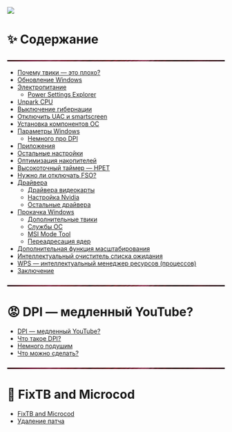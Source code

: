 ![](https://github.com/MrWindowsD/TomnorOS/blob/main/image/header.gif)

# ✨ Содержание

![](https://github.com/MrWindowsD/TomnorOS/blob/main/image/hr_00000.png)

- [Почему твики — это плохо?](https://github.com/MrWindowsD/TomnorOS/blob/main/README.md#%D0%BF%D0%BE%D1%87%D0%B5%D0%BC%D1%83-%D1%82%D0%B2%D0%B8%D0%BA%D0%B8--%D1%8D%D1%82%D0%BE-%D0%BF%D0%BB%D0%BE%D1%85%D0%BE)
- [Обновление Windows](https://github.com/MrWindowsD/TomnorOS/blob/main/README.md#%D0%BE%D0%B1%D0%BD%D0%BE%D0%B2%D0%BB%D0%B5%D0%BD%D0%B8%D0%B5-windows)
- [Электропитание](https://github.com/MrWindowsD/TomnorOS/blob/main/README.md#%D1%8D%D0%BB%D0%B5%D0%BA%D1%82%D1%80%D0%BE%D0%BF%D0%B8%D1%82%D0%B0%D0%BD%D0%B8%D0%B5)
  - [Power Settings Explorer](https://github.com/MrWindowsD/TomnorOS/blob/main/README.md#power-settings-explorer)
- [Unpark CPU](https://github.com/MrWindowsD/TomnorOS/blob/main/README.md#unpark-cpu)
- [Выключение гибернации](https://github.com/MrWindowsD/TomnorOS/blob/main/README.md#%D0%B2%D1%8B%D0%BA%D0%BB%D1%8E%D1%87%D0%B5%D0%BD%D0%B8%D0%B5-%D0%B3%D0%B8%D0%B1%D0%B5%D1%80%D0%BD%D0%B0%D1%86%D0%B8%D0%B8)
- [Отключить UAC и smartscreen](https://github.com/MrWindowsD/TomnorOS/blob/main/README.md#%D0%BE%D1%82%D0%BA%D0%BB%D1%8E%D1%87%D0%B8%D1%82%D1%8C-uac-%D0%B8-smartscreen)
- [Установка компонентов ОС](https://github.com/MrWindowsD/TomnorOS/blob/main/README.md#%D1%83%D1%81%D1%82%D0%B0%D0%BD%D0%BE%D0%B2%D0%BA%D0%B0-%D0%BA%D0%BE%D0%BC%D0%BF%D0%BE%D0%BD%D0%B5%D0%BD%D1%82%D0%BE%D0%B2-%D0%BE%D1%81)
- [Параметры Windows](https://github.com/MrWindowsD/TomnorOS/blob/main/README.md#%D1%83%D1%81%D1%82%D0%B0%D0%BD%D0%BE%D0%B2%D0%BA%D0%B0-%D0%BA%D0%BE%D0%BC%D0%BF%D0%BE%D0%BD%D0%B5%D0%BD%D1%82%D0%BE%D0%B2-%D0%BE%D1%81)
  - [Немного про DPI](https://github.com/MrWindowsD/TomnorOS/blob/main/README.md#%D0%BD%D0%B5%D0%BC%D0%BD%D0%BE%D0%B3%D0%BE-%D0%BF%D1%80%D0%BE-dpi)
- [Приложения](https://github.com/MrWindowsD/TomnorOS/blob/main/README.md#%D0%BF%D1%80%D0%B8%D0%BB%D0%BE%D0%B6%D0%B5%D0%BD%D0%B8%D1%8F)
- [Остальные настройки](https://github.com/MrWindowsD/TomnorOS/blob/main/README.md#%D0%BE%D1%81%D1%82%D0%B0%D0%BB%D1%8C%D0%BD%D1%8B%D0%B5-%D0%BD%D0%B0%D1%81%D1%82%D1%80%D0%BE%D0%B9%D0%BA%D0%B8)
- [Оптимизация накопителей](https://github.com/MrWindowsD/TomnorOS/blob/main/README.md#%D0%BE%D0%BF%D1%82%D0%B8%D0%BC%D0%B8%D0%B7%D0%B0%D1%86%D0%B8%D1%8F-%D0%BD%D0%B0%D0%BA%D0%BE%D0%BF%D0%B8%D1%82%D0%B5%D0%BB%D0%B5%D0%B9)
- [Высокоточный таймер — HPET](https://github.com/MrWindowsD/TomnorOS/blob/main/README.md#%D0%B2%D1%8B%D1%81%D0%BE%D0%BA%D0%BE%D1%82%D0%BE%D1%87%D0%BD%D1%8B%D0%B9-%D1%82%D0%B0%D0%B9%D0%BC%D0%B5%D1%80--hpet)
- [Нужно ли отключать FSO?](https://github.com/MrWindowsD/TomnorOS/blob/main/README.md#%D0%BD%D1%83%D0%B6%D0%BD%D0%BE-%D0%BB%D0%B8-%D0%BE%D1%82%D0%BA%D0%BB%D1%8E%D1%87%D0%B0%D1%82%D1%8C-fso)
- [Драйвера](https://github.com/MrWindowsD/TomnorOS/blob/main/README.md#%D0%B4%D1%80%D0%B0%D0%B9%D0%B2%D0%B5%D1%80%D0%B0)
  - [Драйвера видеокарты](https://github.com/MrWindowsD/TomnorOS/blob/main/README.md#%D0%B4%D1%80%D0%B0%D0%B9%D0%B2%D0%B5%D1%80%D0%B0-%D0%B2%D0%B8%D0%B4%D0%B5%D0%BE%D0%BA%D0%B0%D1%80%D1%82%D1%8B)
  - [Настройка Nvidia](https://github.com/MrWindowsD/TomnorOS/blob/main/README.md#%D0%BD%D0%B0%D1%81%D1%82%D1%80%D0%BE%D0%B9%D0%BA%D0%B0-nvidia)
  - [Остальные драйвера](https://github.com/MrWindowsD/TomnorOS/blob/main/README.md#%D0%BE%D1%81%D1%82%D0%B0%D0%BB%D1%8C%D0%BD%D1%8B%D0%B5-%D0%B4%D1%80%D0%B0%D0%B9%D0%B2%D0%B5%D1%80%D0%B0)
- [Прокачка Windows](https://github.com/MrWindowsD/TomnorOS/blob/main/README.md#%D0%BF%D1%80%D0%BE%D0%BA%D0%B0%D1%87%D0%BA%D0%B0-windows)
  - [Дополнительные твики](https://github.com/MrWindowsD/TomnorOS/blob/main/README.md#%D0%B4%D0%BE%D0%BF%D0%BE%D0%BB%D0%BD%D0%B8%D1%82%D0%B5%D0%BB%D1%8C%D0%BD%D1%8B%D0%B5-%D1%82%D0%B2%D0%B8%D0%BA%D0%B8) 
  - [Службы ОС](https://github.com/MrWindowsD/TomnorOS/blob/main/README.md#%D1%81%D0%BB%D1%83%D0%B6%D0%B1%D1%8B-%D0%BE%D1%81)
  - [MSI Mode Tool](https://github.com/MrWindowsD/TomnorOS/blob/main/README.md#%D0%BF%D1%80%D0%BE%D0%BA%D0%B0%D1%87%D0%BA%D0%B0-windows)
  - [Переадресация ядер](https://github.com/MrWindowsD/TomnorOS/blob/main/README.md#%D0%BF%D0%B5%D1%80%D0%B5%D0%B0%D0%B4%D1%80%D0%B5%D1%81%D0%B0%D1%86%D0%B8%D1%8F-%D1%8F%D0%B4%D0%B5%D1%80)
- [Дополнительная функция масштабирования](https://github.com/MrWindowsD/TomnorOS/blob/main/README.md#%D0%B4%D0%BE%D0%BF%D0%BE%D0%BB%D0%BD%D0%B8%D1%82%D0%B5%D0%BB%D1%8C%D0%BD%D0%B0%D1%8F-%D1%84%D1%83%D0%BD%D0%BA%D1%86%D0%B8%D1%8F-%D0%BC%D0%B0%D1%81%D1%88%D1%82%D0%B0%D0%B1%D0%B8%D1%80%D0%BE%D0%B2%D0%B0%D0%BD%D0%B8%D1%8F)
- [Интеллектуальный очиститель списка ожидания](https://github.com/MrWindowsD/TomnorOS/blob/main/README.md#%D0%B8%D0%BD%D1%82%D0%B5%D0%BB%D0%BB%D0%B5%D0%BA%D1%82%D1%83%D0%B0%D0%BB%D1%8C%D0%BD%D1%8B%D0%B9-%D0%BE%D1%87%D0%B8%D1%81%D1%82%D0%B8%D1%82%D0%B5%D0%BB%D1%8C-%D1%81%D0%BF%D0%B8%D1%81%D0%BA%D0%B0-%D0%BE%D0%B6%D0%B8%D0%B4%D0%B0%D0%BD%D0%B8%D1%8F)
- [WPS — интеллектуальный менеджер ресурсов (процессов)](https://github.com/MrWindowsD/TomnorOS/blob/main/README.md#wps--%D0%B8%D0%BD%D1%82%D0%B5%D0%BB%D0%BB%D0%B5%D0%BA%D1%82%D1%83%D0%B0%D0%BB%D1%8C%D0%BD%D1%8B%D0%B9-%D0%BC%D0%B5%D0%BD%D0%B5%D0%B4%D0%B6%D0%B5%D1%80-%D1%80%D0%B5%D1%81%D1%83%D1%80%D1%81%D0%BE%D0%B2-%D0%BF%D1%80%D0%BE%D1%86%D0%B5%D1%81%D1%81%D0%BE%D0%B2)
- [Заключение](https://github.com/MrWindowsD/TomnorOS/blob/main/README.md#%D0%B7%D0%B0%D0%BA%D0%BB%D1%8E%D1%87%D0%B5%D0%BD%D0%B8%D0%B5)

![](https://github.com/MrWindowsD/TomnorOS/blob/main/image/hr_00000.png)

# 😡 DPI — медленный YouTube?

- [DPI — медленный YouTube?](https://github.com/MrWindowsD/TomnorOS/blob/main/DPI%20%E2%80%94%20%D0%BC%D0%B5%D0%B4%D0%BB%D0%B5%D0%BD%D0%BD%D1%8B%D0%B9%20YouTube%3F.md#dpi--%D0%BC%D0%B5%D0%B4%D0%BB%D0%B5%D0%BD%D0%BD%D1%8B%D0%B9-youtube)
- [Что такое DPI?](https://github.com/MrWindowsD/TomnorOS/blob/main/DPI%20%E2%80%94%20%D0%BC%D0%B5%D0%B4%D0%BB%D0%B5%D0%BD%D0%BD%D1%8B%D0%B9%20YouTube%3F.md#%D1%87%D1%82%D0%BE-%D1%82%D0%B0%D0%BA%D0%BE%D0%B5-dpi)
- [Немного подушим](https://github.com/MrWindowsD/TomnorOS/blob/main/DPI%20%E2%80%94%20%D0%BC%D0%B5%D0%B4%D0%BB%D0%B5%D0%BD%D0%BD%D1%8B%D0%B9%20YouTube%3F.md#%D0%BD%D0%B5%D0%BC%D0%BD%D0%BE%D0%B3%D0%BE-%D0%BF%D0%BE%D0%B4%D1%83%D1%88%D0%B8%D0%BC)
- [Что можно сделать?](https://github.com/MrWindowsD/TomnorOS/blob/main/DPI%20%E2%80%94%20%D0%BC%D0%B5%D0%B4%D0%BB%D0%B5%D0%BD%D0%BD%D1%8B%D0%B9%20YouTube%3F.md#%D1%87%D1%82%D0%BE-%D0%BC%D0%BE%D0%B6%D0%BD%D0%BE-%D1%81%D0%B4%D0%B5%D0%BB%D0%B0%D1%82%D1%8C)

![](https://github.com/MrWindowsD/TomnorOS/blob/main/image/hr_00000.png)

# 💾 FixTB and Microcod

- [FixTB and Microcod](https://github.com/MrWindowsD/TomnorOS/blob/main/FixTB%20and%20Microcod.md#fixtb-and-microcod)
- [Удаление патча](https://github.com/MrWindowsD/TomnorOS/blob/main/FixTB%20and%20Microcod.md#%D1%83%D0%B4%D0%B0%D0%BB%D0%B5%D0%BD%D0%B8%D0%B5-%D0%BF%D0%B0%D1%82%D1%87%D0%B0)
